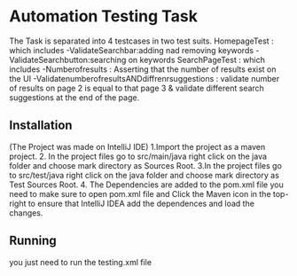 # Automation Testing Task 
The Task is separated into 4 testcases in two test suits.
HomepageTest : which includes
    -ValidateSearchbar:adding nad removing keywords
    -ValidateSearchbutton:searching on keywords
SearchPageTest : which includes
    -Numberofresults : Asserting that the number of results exist on the UI
    -ValidatenumberofresultsANDdiffrenrsuggestions : validate number of results on page 2 is equal to that page 3
     & validate different search suggestions at the end of the page.

## Installation
(The Project was made on IntelliJ IDE)
1.Import the project as a maven project.
2. In the project files go to src/main/java right click on the java folder and choose 
mark directory as Sources Root.
3.In the project files go to src/test/java right click on the java folder and choose 
mark directory as Test Sources Root.
4. The Dependencies are added to the pom.xml file 
you need to make sure to open pom.xml file 
and Click the Maven icon in the top-right 
to ensure that IntelliJ IDEA add the dependences and load the changes.

## Running
you just need to run the testing.xml file
